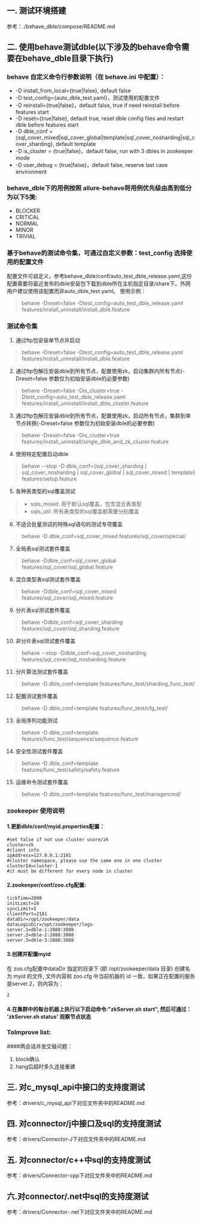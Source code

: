 
## 一. 测试环境搭建
参考：./behave_dble/compose/README.md

## 二. 使用behave测试dble(以下涉及的behave命令需要在behave_dble目录下执行)
### behave 自定义命令行参数说明（在 behave.ini 中配置）：
 - -D install_from_local={true|false}, default false
 - -D test_config={auto_dble_test.yaml}，测试使用的配置文件
 - -D reinstall={true|false}，default false, true if need reinstall before features start
 - -D reset={true|false}, default true, reset dble config files and restart dble before features start
- -D dble_conf = {sql_cover_mixed|sql_cover_global|template|sql_cover_nosharding|sql_cover_sharding}, default template
- -D is_cluster = {true|false}，default false, run with 3 dbles in zookeeper mode
- -D user_debug =  {true|false}，default false, reserve last case environment
 
### behave_dble下的用例按照 allure-behave将用例优先级由高到低分为以下5类:
- BLOCKER
- CRITICAL
- NORMAL
- MINOR
- TRIVIAL

### 基于behave的测试命令集，可通过自定义参数：test_config 选择使用的配置文件
 配置文件可自定义，参考behave_dble/conf/auto_test_dble_release.yaml,这份配置需要将最近发布的dble安装包下载到dble所在主机指定目录/share下。外网用户建议使用该配置而非auto_dble_test.yaml。 使用示例：
>behave -Dreset=false -Dtest_config=auto_test_dble_release.yaml features/install_uninstall/install_dble.feature

### 测试命令集
1. 通过ftp包安装单节点并启动
>behave -Dreset=false -Dtest_config=auto_test_dble_release.yaml features/install_uninstall/install_dble.feature

2. 通过ftp包解压安装dble到所有节点，配置使用zk，启动集群内所有节点(-Dreset=false 参数仅为初始安装dble的必要参数)
>behave -Dreset=false -Dis_cluster=true -Dtest_config=auto_test_dble_release.yaml features/install_uninstall/install_dble_cluster.feature 

3. 通过ftp包解压安装dble到所有节点，配置使用zk，启动所有节点，集群到单节点转换(-Dreset=false 参数仅为初始安装dble的必要参数)
>behave -Dreset=false -Dis_cluster=true features/install_uninstall/single_dble_and_zk_cluster.feature

4. 使用特定配置启动dble
>behave --stop -D dble_conf={sql_cover_sharding | sql_cover_nosharding | sql_cover_global | sql_cover_mixed | template} features/setup.feature

5. 各种表类型的sql覆盖测试
  > * sqls_mixed: 用于默认sql覆盖，包含混合表类型 
  > * sqls_util: 所有表类型的sql覆盖都需要分别覆盖

6. 不适合批量测试的特殊sql语句的测试专项覆盖
>behave -D dble_conf=sql_cover_mixed features/sql_cover/special/

7. 全局表sql测试套件覆盖
>behave -Ddble_conf=sql_cover_global features/sql_cover/sql_global.feature

8. 混合类型表sql测试套件覆盖
>behave -Ddble_conf=sql_cover_mixed features/sql_cover/sql_mixed.feature

9. 分片表sql测试套件覆盖
>behave -Ddble_conf=sql_cover_sharding features/sql_cover/sql_sharding.feature

10. 非分片表sql测试套件覆盖
>behave --stop -Ddble_conf=sql_cover_nosharding features/sql_cover/sql_nosharding.feature

11. 分片算法测试套件覆盖
>behave -D dble_conf=template features/func_test/sharding_func_test/

12. 配置测试套件覆盖
>behave -D dble_conf=template features/func_test/cfg_test/

13. 全局序列功能测试
>behave -D dble_conf=template features/func_test/sequence/sequence.feature

14. 安全性测试套件覆盖
>behave -D dble_conf=template features/func_test/safety/safety.feature

15. 运维命令测试套件覆盖
>behave -D dble_conf=template features/func_test/managercmd/

### zookeeper 使用说明
#### 1.更新dble/conf/myid.properties配置：
```
#set false if not use cluster ucore/zk
cluster=zk
#client info
ipAddress=127.0.0.1:2181
#cluster namespace, please use the same one in one cluster
clusterId=cluster-1
#it must be different for every node in cluster
```
#### 2.zookeeper/conf/zoo.cfg配置:
```
tickTime=2000
initLimit=10
syncLimit=5
clientPort=2181
dataDir=/opt/zookeeper/data
dataLoginDir=/opt/zookeeper/logs
server.1=dble-1:2888:3888
server.2=dble-2:2888:3888
server.3=dble-3:2888:3888
```
#### 3.创建并配置myid
在 zoo.cfg配置中dataDir 指定的目录下 (即 /opt/zookeeper/data 目录) 创建名为 myid 的文件, 文件内容和 zoo.cfg 中当前机器的 id 一致，如果正在配置的服务是server.2，则内容为：
```
2
```

#### 4.在集群中的每台机器上执行以下启动命令:"zkServer.sh start", 然后可通过： 'zkServer.sh status' 观察节点状态

### ToImprove list:
####两会话并发交替问题：

1. block确认
2. hang后超时多久连接重建

## 三. 对c_mysql_api中接口的支持度测试
参考：drivers/c_mysql_api下对应文件夹中的README.md

## 四. 对connector/j中接口及sql的支持度测试
参考：drivers/Connector-J下对应文件夹中的README.md

## 五. 对connector/c++中sql的支持度测试
参考：drivers/Connector-cpp下对应文件夹中的README.md

## 六.对connector/.net中sql的支持度测试
参考：drivers/Connector-.net下对应文件夹中的README.md

